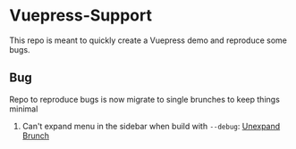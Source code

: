 # Vuepress-Support

This repo is meant to quickly create a Vuepress demo and reproduce some bugs.

## Bug

Repo to reproduce bugs is now migrate to single brunches to keep things minimal

1. Can't expand menu in the sidebar when build with `--debug`: [Unexpand Brunch](https://unexpand.vuepress-support.ludanxer.now.sh/)
